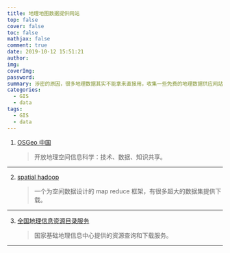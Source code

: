 ```yaml
---
title: 地理地图数据提供网站
top: false
cover: false
toc: false
mathjax: false
comment: true
date: 2019-10-12 15:51:21
author:
img:
coverImg:
password:
summary: 涉密的原因，很多地理数据其实不能拿来直接用，收集一些免费的地理数据供应网站。
categories:
  - GIS
  - data
tags:
  - GIS
  - data
---
```


1. [OSGeo 中国](https://www.osgeo.cn/data/)
   > 开放地理空间信息科学：技术、数据、知识共享。

---

2. [spatial hadoop](http://spatialhadoop.cs.umn.edu/index.html)
   > 一个为空间数据设计的 map reduce 框架，有很多超大的数据集提供下载。

---

3. [全国地理信息资源目录服务](http://www.webmap.cn/main.do?method=index)
   > 国家基础地理信息中心提供的资源查询和下载服务。

---

